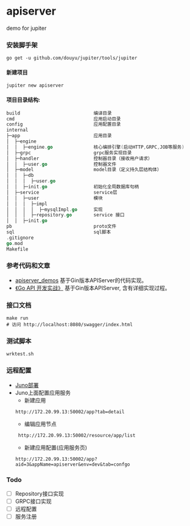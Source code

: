 # apiserver
demo for jupiter

### 安装脚手架
```
go get -u github.com/douyu/jupiter/tools/jupiter
```

#### 新建项目
```
jupiter new apiserver
```
#### 项目目录结构:
```go
build                           编译目录
cmd                             应用启动目录
config                          应用配置目录
internal
├─app                           应用目录
│  ├─engine                     
│  │  ├─engine.go               核心编排引擎(启动HTTP,GRPC,JOB等服务)
│  ├─grpc                       grpc服务实现目录
│  ├─handler                    控制器目录（接收用户请求）              
│  │  ├─user.go                 控制器文件
│  ├─model                      model目录（定义持久层结构体）
│  │  ├─db
│  │  │  ├─user.go
│  │  ├─init.go                 初始化全局数据库句柄
│  ├─service                    service层
│  │  ├─user                    模块
│  │  │  ├─impl  
│  │  │  │  ├─mysqlImpl.go      实现
│  │  │  ├─repository.go        service 接口
│  │  ├─init.go
pb                              proto文件
sql                             sql脚本
.gitignore
go.mod
Makefile
```
### 参考代码和文章
+ [apiserver_demos](https://github.com/feixiao/apiserver_demos)  基于Gin版本APIServer的代码实现。
+ [《Go API 开发实战》](https://cloud.tencent.com/developer/article/1427578) 基于Gin版本APIServer, 含有详细实现过程。

### 接口文档
```shell script
make run  
# 访问 http://localhost:8080/swagger/index.html
```

### 测试脚本
```shell
wrktest.sh
```

### 远程配置
+ [Juno部署](https://feixiao.github.io/2020/08/31/juno/)
+ Juno上面配置应用服务
    + 新建应用
    ```shell script
    http://172.20.99.13:50002/app?tab=detail
    ```
   + 编辑应用节点
   ```shell script
    http://172.20.99.13:50002/resource/app/list
   ```
   + 新建应用配置(应用服务页)
   ```shell script
   http://172.20.99.13:50002/app?aid=3&appName=apiserver&env=dev&tab=confgo
   ```
### Todo
+ [ ] Repository接口实现
+ [ ] GRPC接口实现
+ [ ] 远程配置
+ [ ] 服务注册
